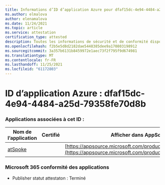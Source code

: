```yaml
---
title: Informations d’ID d’application Azure pour dfaf15dc-4e94-4484-a25d-79358fe70d8b
ms.author: elmalova
author: elenamalova
ms.date: 11/24/2021
ms.topic: article
ms.service: attestation
certification_type: attested
description: Toutes les informations de sécurité et de conformité disponibles pour dfaf15dc-4e94-4484-a25d-79358fe70d8b.
ms.openlocfilehash: f2b5e5d8d2182dae5448385dee9a170803198912
ms.sourcegitcommit: 3a357b6131b8459972e1aec73f2f795f9d674981
ms.translationtype: MT
ms.contentlocale: fr-FR
ms.lasthandoff: 11/25/2021
ms.locfileid: "61172803"
---
```

# <a name="azure-app-id-dfaf15dc-4e94-4484-a25d-79358fe70d8b"></a>ID d’application Azure : dfaf15dc-4e94-4484-a25d-79358fe70d8b


### <a name="apps-associated-with-this-id"></a>Applications associées à cet ID :
| **Nom de l’application** | **Certifié** | **Afficher dans AppSource** |
|--------------|---------------|-----------------------|
| [atSpoke](https://docs.microsoft.com/microsoft-365-app-certification/forward/WA200001454) |  | [https://appsource.microsoft.com/product/office/WA200001454](https://appsource.microsoft.com/product/office/WA200001454) |

### <a name="microsoft-365-app-compliance-status"></a>Microsoft 365 conformité des applications
- Publisher statut attestaton : Terminé

